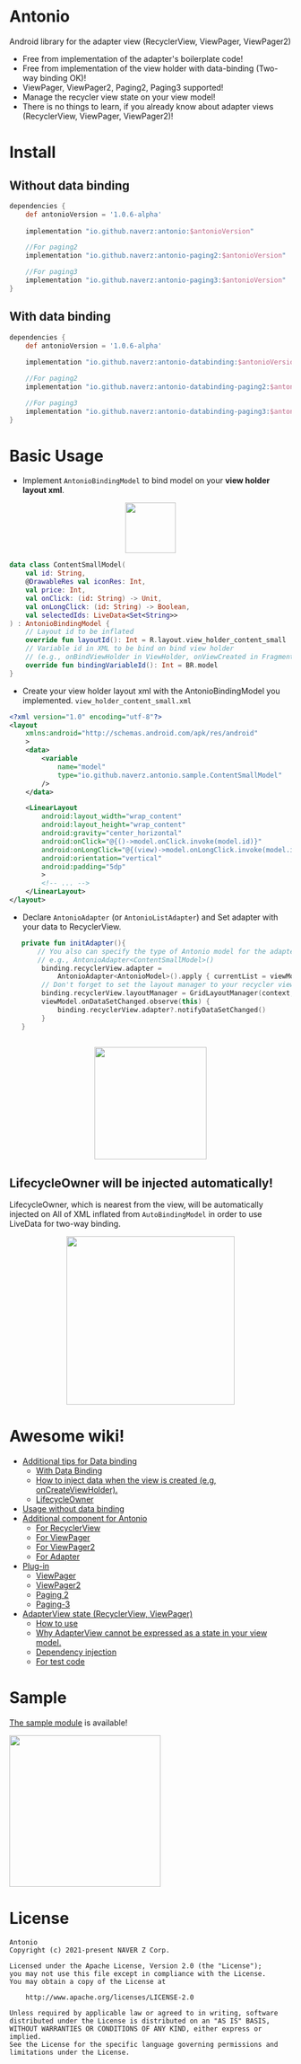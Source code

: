 
# Antonio
Android library for the adapter view (RecyclerView, ViewPager, ViewPager2)

* Free from implementation of the adapter's boilerplate code!
* Free from implementation of the view holder with data-binding (Two-way binding OK)!
* ViewPager, ViewPager2, Paging2, Paging3 supported!
* Manage the recycler view state on your view model!
* There is no things to learn, if you already know about adapter views (RecyclerView, ViewPager, ViewPager2)!
     
# Install
## Without data binding
```groovy
dependencies {
    def antonioVersion = '1.0.6-alpha'
  
    implementation "io.github.naverz:antonio:$antonioVersion"

    //For paging2
    implementation "io.github.naverz:antonio-paging2:$antonioVersion"

    //For paging3
    implementation "io.github.naverz:antonio-paging3:$antonioVersion"
}
```
## With data binding
```groovy
dependencies {
    def antonioVersion = '1.0.6-alpha'
  
    implementation "io.github.naverz:antonio-databinding:$antonioVersion"

    //For paging2
    implementation "io.github.naverz:antonio-databinding-paging2:$antonioVersion"

    //For paging3
    implementation "io.github.naverz:antonio-databinding-paging3:$antonioVersion"
}
```
# Basic Usage
- Implement `AntonioBindingModel` to bind model on your **view holder layout xml**. 
<p align="center">
  <img src ="https://user-images.githubusercontent.com/15243641/134372911-2c71d7b8-9abb-4757-8991-46b6a3057763.png" width ="90">
</p>

```kotlin
data class ContentSmallModel(
    val id: String,
    @DrawableRes val iconRes: Int,
    val price: Int,
    val onClick: (id: String) -> Unit,
    val onLongClick: (id: String) -> Boolean,
    val selectedIds: LiveData<Set<String>>
) : AntonioBindingModel {
    // Layout id to be inflated
    override fun layoutId(): Int = R.layout.view_holder_content_small
    // Variable id in XML to be bind on bind view holder
    // (e.g., onBindViewHolder in ViewHolder, onViewCreated in Fragment).
    override fun bindingVariableId(): Int = BR.model
}
```
- Create your view holder layout xml with the AntonioBindingModel you implemented.
`view_holder_content_small.xml`
```xml
<?xml version="1.0" encoding="utf-8"?>
<layout
    xmlns:android="http://schemas.android.com/apk/res/android"
    >
    <data>
        <variable
            name="model"
            type="io.github.naverz.antonio.sample.ContentSmallModel"
        />
    </data>

    <LinearLayout
        android:layout_width="wrap_content"
        android:layout_height="wrap_content"
        android:gravity="center_horizontal"
        android:onClick="@{()->model.onClick.invoke(model.id)}"
        android:onLongClick="@{(view)->model.onLongClick.invoke(model.id)}"
        android:orientation="vertical"
        android:padding="5dp"
        >
        <!-- ... -->
    </LinearLayout>
</layout>
```
- Declare `AntonioAdapter` (or `AntonioListAdapter`) and Set adapter with your data to RecyclerView.
```kotlin
   private fun initAdapter(){
       // You also can specify the type of Antonio model for the adapter, if you don't need various view types.
       // e.g., AntonioAdapter<ContentSmallModel>()
        binding.recyclerView.adapter =
            AntonioAdapter<AntonioModel>().apply { currentList = viewModel.antonioModels }
        // Don't forget to set the layout manager to your recycler view :)
        binding.recyclerView.layoutManager = GridLayoutManager(context,4)    
        viewModel.onDataSetChanged.observe(this) {
            binding.recyclerView.adapter?.notifyDataSetChanged()
        }
   }
  
```
<p align="center">
  <img src ="https://user-images.githubusercontent.com/15243641/134373020-e7b1f23d-1b10-406c-b180-63acdcb27215.png" width ="200">
</p>

## LifecycleOwner will be injected automatically!
LifecycleOwner, which is nearest from the view, will be automatically injected on All of XML inflated from `AutoBindingModel` in order to use LiveData for two-way binding.

<p align="center">
<img src="https://user-images.githubusercontent.com/15243641/134387612-8217d441-6a1e-4e41-98f4-5368ca987890.png" width="300">
</p>

# Awesome wiki! 
- [Additional tips for Data binding](https://github.com/naverz/Antonio/wiki/Additional-tips-for-Data-binding)
    - [With Data Binding](https://github.com/naverz/Antonio/wiki/Additional-tips-for-Data-binding#with-data-binding)
    - [How to inject data when the view is created (e.g, onCreateViewHolder).](https://github.com/naverz/Antonio/wiki/Additional-tips-for-Data-binding#with-data-binding)
    - [LifecycleOwner](https://github.com/naverz/Antonio/wiki/Additional-tips-for-Data-binding#lifecycleowner)
- [Usage without data binding](https://github.com/naverz/Antonio/wiki/Usage-without-data-binding)
- [Additional component for Antonio](https://github.com/naverz/Antonio/wiki/Additional-component-for-antonio)
    - [For RecyclerView](https://github.com/naverz/Antonio/wiki/Additional-component-for-antonio#for-recyclerview)
    - [For ViewPager](https://github.com/naverz/Antonio/wiki/Additional-component-for-antonio#for-viewpager)
    - [For ViewPager2](https://github.com/naverz/Antonio/wiki/Additional-component-for-antonio#for-viewpager2)
    - [For Adapter](https://github.com/naverz/Antonio/wiki/Additional-component-for-antonio#for-adapter)
- [Plug-in](https://github.com/naverz/Antonio/wiki/Plug-in)
    - [ViewPager](https://github.com/naverz/Antonio/wiki/Plug-in#viewpager)
    - [ViewPager2](https://github.com/naverz/Antonio/wiki/Plug-in#viewpager2)
    - [Paging 2](https://github.com/naverz/Antonio/wiki/Plug-in#paging2)
    - [Paging-3](https://github.com/naverz/Antonio/wiki/Plug-in#paging3)
- [AdapterView state (RecyclerView, ViewPager)](https://github.com/naverz/Antonio/wiki/AdapterView-state-(RecyclerView,-ViewPager))
    -  [How to use](https://github.com/naverz/Antonio/wiki/AdapterView-state-(RecyclerView,-ViewPager)#how-to-use)
    -  [Why AdapterView cannot be expressed as a state in your view model.](https://github.com/naverz/Antonio/wiki/AdapterView-state-(RecyclerView,-ViewPager)#why-adapterview-cannot-be-expressed-as-a-state-in-your-view-model)
    -  [Dependency injection](https://github.com/naverz/Antonio/wiki/AdapterView-state-(RecyclerView,-ViewPager)#dependency-injection)
    -  [For test code](https://github.com/naverz/Antonio/wiki/AdapterView-state-(RecyclerView,-ViewPager)#for-test-code)

# Sample
[The sample module](./sample) is available!

<img src="https://user-images.githubusercontent.com/15243641/134202280-4fb1787d-78a6-4316-9b9f-5778fcc68679.gif" width="270" />

# License
```
Antonio
Copyright (c) 2021-present NAVER Z Corp.

Licensed under the Apache License, Version 2.0 (the "License");
you may not use this file except in compliance with the License.
You may obtain a copy of the License at

    http://www.apache.org/licenses/LICENSE-2.0

Unless required by applicable law or agreed to in writing, software
distributed under the License is distributed on an "AS IS" BASIS,
WITHOUT WARRANTIES OR CONDITIONS OF ANY KIND, either express or implied.
See the License for the specific language governing permissions and
limitations under the License.
```

